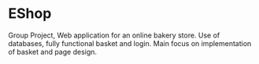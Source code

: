 # EShop

Group Project, Web application for an online bakery store. Use of databases, fully functional basket and login. Main focus on implementation of basket and page design.
